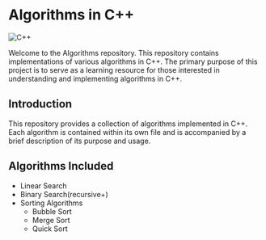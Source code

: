 # Algorithms in C++

![C++](https://img.shields.io/badge/language-C%2B%2B-%23f34b7d.svg)

Welcome to the Algorithms repository. This repository contains implementations of various algorithms in C++. The primary purpose of this project is to serve as a learning resource for those interested in understanding and implementing algorithms in C++.

## Introduction

This repository provides a collection of algorithms implemented in C++. Each algorithm is contained within its own file and is accompanied by a brief description of its purpose and usage.

## Algorithms Included

- Linear Search
- Binary Search(recursive+)
- Sorting Algorithms
  - Bubble Sort
  - Merge Sort
  - Quick Sort




